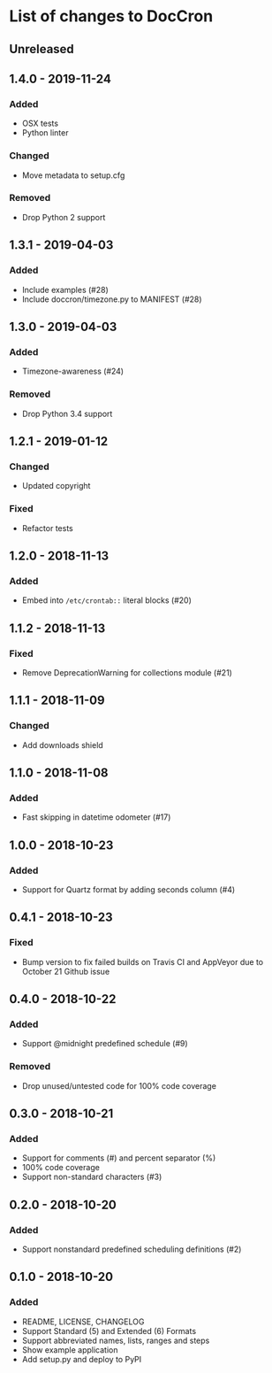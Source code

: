 # List of changes to DocCron

## Unreleased

## 1.4.0 - 2019-11-24
### Added
- OSX tests
- Python linter

### Changed
- Move metadata to setup.cfg

### Removed
- Drop Python 2 support

## 1.3.1 - 2019-04-03
### Added
- Include examples (#28)
- Include doccron/timezone.py to MANIFEST (#28)

## 1.3.0 - 2019-04-03
### Added
- Timezone-awareness (#24)

### Removed
- Drop Python 3.4 support

## 1.2.1 - 2019-01-12
### Changed
- Updated copyright

### Fixed
- Refactor tests

## 1.2.0 - 2018-11-13
### Added
- Embed into `/etc/crontab::` literal blocks (#20)

## 1.1.2 - 2018-11-13
### Fixed
- Remove DeprecationWarning for collections module (#21)

## 1.1.1 - 2018-11-09
### Changed
- Add downloads shield

## 1.1.0 - 2018-11-08
### Added
- Fast skipping in datetime odometer (#17)

## 1.0.0 - 2018-10-23
### Added
- Support for Quartz format by adding seconds column (#4)

## 0.4.1 - 2018-10-23
### Fixed
- Bump version to fix failed builds on Travis CI and AppVeyor due to October 21 Github issue

## 0.4.0 - 2018-10-22
### Added
- Support @midnight predefined schedule (#9)

### Removed
- Drop unused/untested code for 100% code coverage

## 0.3.0 - 2018-10-21
### Added
- Support for comments (#) and percent separator (%)
- 100% code coverage
- Support non-standard characters (#3)

## 0.2.0 - 2018-10-20
### Added
- Support nonstandard predefined scheduling definitions (#2)

## 0.1.0 - 2018-10-20
### Added
- README, LICENSE, CHANGELOG
- Support Standard (5) and Extended (6) Formats
- Support abbreviated names, lists, ranges and steps
- Show example application
- Add setup.py and deploy to PyPI